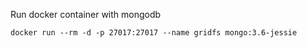 Run docker container with mongodb

`docker run --rm -d -p 27017:27017 --name gridfs mongo:3.6-jessie`